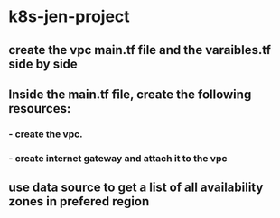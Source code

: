 # k8s-jen-project
## create the vpc main.tf file and the varaibles.tf side by side
## Inside the main.tf file, create the following resources:
### - create the vpc.
### - create internet gateway and attach it to the vpc
## use data source to get a list of all availability zones in prefered region
